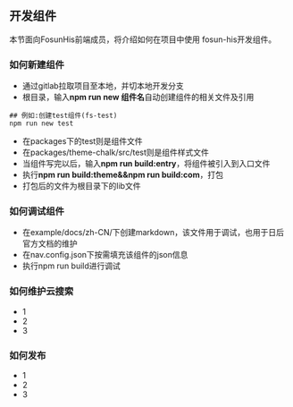 ## 开发组件

本节面向FosunHis前端成员，将介绍如何在项目中使用 fosun-his开发组件。

### 如何新建组件
- 通过gitlab拉取项目至本地，并切本地开发分支
- 根目录，输入**npm run new 组件名**自动创建组件的相关文件及引用

```
## 例如:创建test组件(fs-test)
npm run new test
```

- 在packages下的test则是组件文件
- 在packages/theme-chalk/src/test则是组件样式文件
- 当组件写完以后，输入**npm run build:entry**，将组件被引入到入口文件
- 执行**npm run build:theme&&npm run build:com**，打包
- 打包后的文件为根目录下的lib文件


### 如何调试组件
- 在example/docs/zh-CN/下创建markdown，该文件用于调试，也用于日后官方文档的维护
- 在nav.config.json下按需填充该组件的json信息
- 执行npm run build进行调试


### 如何维护云搜索
- 1
- 2
- 3


### 如何发布
- 1
- 2
- 3

